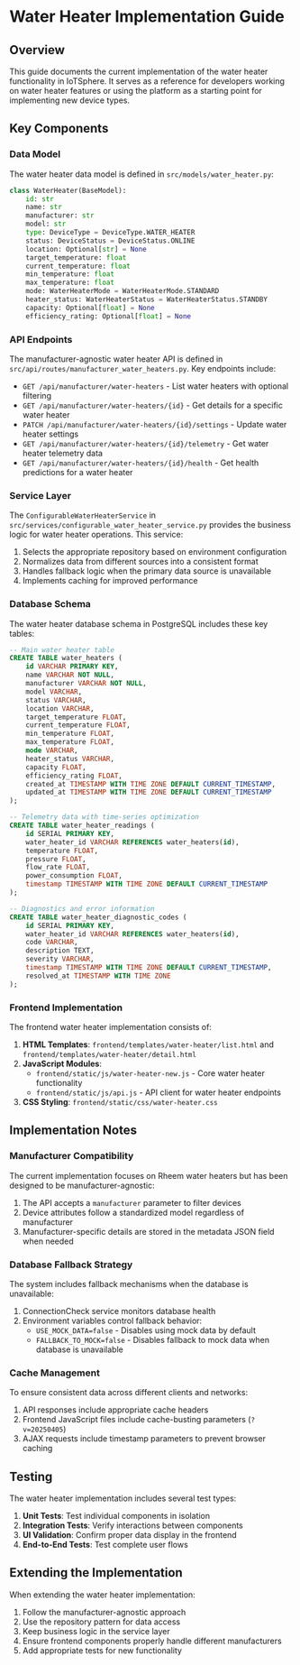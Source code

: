 # Water Heater Implementation Guide

## Overview

This guide documents the current implementation of the water heater functionality in IoTSphere. It serves as a reference for developers working on water heater features or using the platform as a starting point for implementing new device types.

## Key Components

### Data Model

The water heater data model is defined in `src/models/water_heater.py`:

```python
class WaterHeater(BaseModel):
    id: str
    name: str
    manufacturer: str
    model: str
    type: DeviceType = DeviceType.WATER_HEATER
    status: DeviceStatus = DeviceStatus.ONLINE
    location: Optional[str] = None
    target_temperature: float
    current_temperature: float
    min_temperature: float
    max_temperature: float
    mode: WaterHeaterMode = WaterHeaterMode.STANDARD
    heater_status: WaterHeaterStatus = WaterHeaterStatus.STANDBY
    capacity: Optional[float] = None
    efficiency_rating: Optional[float] = None
```

### API Endpoints

The manufacturer-agnostic water heater API is defined in `src/api/routes/manufacturer_water_heaters.py`. Key endpoints include:

- `GET /api/manufacturer/water-heaters` - List water heaters with optional filtering
- `GET /api/manufacturer/water-heaters/{id}` - Get details for a specific water heater
- `PATCH /api/manufacturer/water-heaters/{id}/settings` - Update water heater settings
- `GET /api/manufacturer/water-heaters/{id}/telemetry` - Get water heater telemetry data
- `GET /api/manufacturer/water-heaters/{id}/health` - Get health predictions for a water heater

### Service Layer

The `ConfigurableWaterHeaterService` in `src/services/configurable_water_heater_service.py` provides the business logic for water heater operations. This service:

1. Selects the appropriate repository based on environment configuration
2. Normalizes data from different sources into a consistent format
3. Handles fallback logic when the primary data source is unavailable
4. Implements caching for improved performance

### Database Schema

The water heater database schema in PostgreSQL includes these key tables:

```sql
-- Main water heater table
CREATE TABLE water_heaters (
    id VARCHAR PRIMARY KEY,
    name VARCHAR NOT NULL,
    manufacturer VARCHAR NOT NULL,
    model VARCHAR,
    status VARCHAR,
    location VARCHAR,
    target_temperature FLOAT,
    current_temperature FLOAT,
    min_temperature FLOAT,
    max_temperature FLOAT,
    mode VARCHAR,
    heater_status VARCHAR,
    capacity FLOAT,
    efficiency_rating FLOAT,
    created_at TIMESTAMP WITH TIME ZONE DEFAULT CURRENT_TIMESTAMP,
    updated_at TIMESTAMP WITH TIME ZONE DEFAULT CURRENT_TIMESTAMP
);

-- Telemetry data with time-series optimization
CREATE TABLE water_heater_readings (
    id SERIAL PRIMARY KEY,
    water_heater_id VARCHAR REFERENCES water_heaters(id),
    temperature FLOAT,
    pressure FLOAT,
    flow_rate FLOAT,
    power_consumption FLOAT,
    timestamp TIMESTAMP WITH TIME ZONE DEFAULT CURRENT_TIMESTAMP
);

-- Diagnostics and error information
CREATE TABLE water_heater_diagnostic_codes (
    id SERIAL PRIMARY KEY,
    water_heater_id VARCHAR REFERENCES water_heaters(id),
    code VARCHAR,
    description TEXT,
    severity VARCHAR,
    timestamp TIMESTAMP WITH TIME ZONE DEFAULT CURRENT_TIMESTAMP,
    resolved_at TIMESTAMP WITH TIME ZONE
);
```

### Frontend Implementation

The frontend water heater implementation consists of:

1. **HTML Templates**: `frontend/templates/water-heater/list.html` and `frontend/templates/water-heater/detail.html`
2. **JavaScript Modules**:
   - `frontend/static/js/water-heater-new.js` - Core water heater functionality
   - `frontend/static/js/api.js` - API client for water heater endpoints
3. **CSS Styling**: `frontend/static/css/water-heater.css`

## Implementation Notes

### Manufacturer Compatibility

The current implementation focuses on Rheem water heaters but has been designed to be manufacturer-agnostic:

1. The API accepts a `manufacturer` parameter to filter devices
2. Device attributes follow a standardized model regardless of manufacturer
3. Manufacturer-specific details are stored in the metadata JSON field when needed

### Database Fallback Strategy

The system includes fallback mechanisms when the database is unavailable:

1. ConnectionCheck service monitors database health
2. Environment variables control fallback behavior:
   - `USE_MOCK_DATA=false` - Disables using mock data by default
   - `FALLBACK_TO_MOCK=false` - Disables fallback to mock data when database is unavailable

### Cache Management

To ensure consistent data across different clients and networks:

1. API responses include appropriate cache headers
2. Frontend JavaScript files include cache-busting parameters (`?v=20250405`)
3. AJAX requests include timestamp parameters to prevent browser caching

## Testing

The water heater implementation includes several test types:

1. **Unit Tests**: Test individual components in isolation
2. **Integration Tests**: Verify interactions between components
3. **UI Validation**: Confirm proper data display in the frontend
4. **End-to-End Tests**: Test complete user flows

## Extending the Implementation

When extending the water heater implementation:

1. Follow the manufacturer-agnostic approach
2. Use the repository pattern for data access
3. Keep business logic in the service layer
4. Ensure frontend components properly handle different manufacturers
5. Add appropriate tests for new functionality

